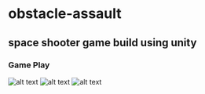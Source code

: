# obstacle-assault
## space shooter game build using unity

### Game Play
![alt text](https://github.com/ericseonulee/obstacle-assault/blob/main/Screenshot.png?raw=true)
![alt text](https://github.com/ericseonulee/obstacle-assault/blob/main/Screenshot_1.png?raw=true)
![alt text](https://github.com/ericseonulee/obstacle-assault/blob/main/Screenshot_2.png?raw=true)